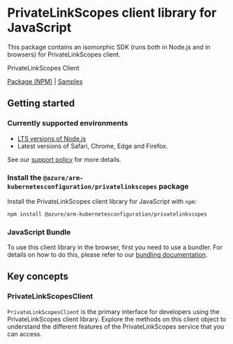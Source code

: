 # PrivateLinkScopes client library for JavaScript

This package contains an isomorphic SDK (runs both in Node.js and in browsers) for PrivateLinkScopes client.

PrivateLinkScopes Client

[Package (NPM)](https://www.npmjs.com/package/@azure/arm-kubernetesconfiguration/privatelinkscopes) |
[Samples](https://github.com/Azure-Samples/azure-samples-js-management)

## Getting started

### Currently supported environments

- [LTS versions of Node.js](https://github.com/nodejs/release#release-schedule)
- Latest versions of Safari, Chrome, Edge and Firefox.

See our [support policy](https://github.com/Azure/azure-sdk-for-js/blob/main/SUPPORT.md) for more details.


### Install the `@azure/arm-kubernetesconfiguration/privatelinkscopes` package

Install the PrivateLinkScopes client library for JavaScript with `npm`:

```bash
npm install @azure/arm-kubernetesconfiguration/privatelinkscopes
```



### JavaScript Bundle
To use this client library in the browser, first you need to use a bundler. For details on how to do this, please refer to our [bundling documentation](https://aka.ms/AzureSDKBundling).

## Key concepts

### PrivateLinkScopesClient

`PrivateLinkScopesClient` is the primary interface for developers using the PrivateLinkScopes client library. Explore the methods on this client object to understand the different features of the PrivateLinkScopes service that you can access.

